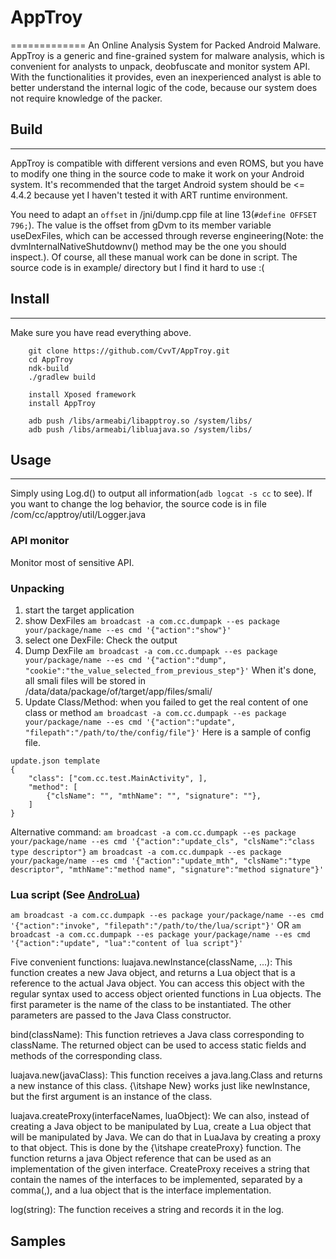 # AppTroy
=============
An Online Analysis System for Packed Android Malware.
AppTroy is a generic and fine-grained system for malware analysis, which is convenient for analysts to unpack, deobfuscate and monitor system API. With the functionalities it provides, even an inexperienced analyst is able to better understand the internal logic of the code, because our system does not require knowledge of the packer.

## Build
---------------
AppTroy is compatible with different versions and even ROMS, but you have to modify one thing in the source code to make it work on your Android system. It's recommended that the target Android system should be <= 4.4.2 because yet I haven't tested it with ART runtime environment. 

You need to adapt an `offset` in /jni/dump.cpp file at line 13(`#define OFFSET 796;`). The value is the offset from gDvm to its member variable useDexFiles, which can be accessed through reverse engineering(Note: the dvmInternalNativeShutdownv() method may be the one you should inspect.). Of course, all these manual work can be done in script. The source code is in example/ directory but I find it hard to use :(

## Install
---------------
Make sure you have read everything above.

```
	git clone https://github.com/CvvT/AppTroy.git
	cd AppTroy
	ndk-build
	./gradlew build

	install Xposed framework
	install AppTroy

	adb push /libs/armeabi/libapptroy.so /system/libs/
	adb push /libs/armeabi/libluajava.so /system/libs/
```

## Usage
-----------------
Simply using Log.d() to output all information(`adb logcat -s cc` to see).
If you want to change the log behavior, the source code is in file /com/cc/apptroy/util/Logger.java

### API monitor
Monitor most of sensitive API.
### Unpacking
1. start the target application
2. show DexFiles
	`am broadcast -a com.cc.dumpapk --es package your/package/name --es cmd '{"action":"show"}'`
3. select one DexFile: Check the output
4. Dump DexFile
	`am broadcast -a com.cc.dumpapk --es package your/package/name --es cmd '{"action":"dump", "cookie":"the_value_selected_from_previous_step"}'`
	When it's done, all smali files will be stored in /data/data/package/of/target/app/files/smali/
5. Update Class/Method: when you failed to get the real content of one class or method
	`am broadcast -a com.cc.dumpapk --es package your/package/name --es cmd '{"action":"update", "filepath":"/path/to/the/config/file"}'`
	Here is a sample of config file.

```
update.json template
{
	"class": ["com.cc.test.MainActivity", ],
	"method": [
		{"clsName": "", "mthName": "", "signature": ""},
	]
}
```
Alternative command:
`am broadcast -a com.cc.dumpapk --es package your/package/name --es cmd '{"action":"update_cls", "clsName":"class type descriptor"}`
`am broadcast -a com.cc.dumpapk --es package your/package/name --es cmd '{"action":"update_mth", "clsName":"type descriptor", "mthName":"method name", "signature":"method signature"}'`

### Lua script (See [AndroLua](https://github.com/mkottman/AndroLua))
`am broadcast -a com.cc.dumpapk --es package your/package/name --es cmd '{"action":"invoke", "filepath":"/path/to/the/lua/script"}'`
OR
`am broadcast -a com.cc.dumpapk --es package your/package/name --es cmd '{"action":"update", "lua":"content of lua script"}'`

Five convenient functions:
luajava.newInstance(className, ...): This function creates a new Java object, and returns a Lua object that is a reference to the actual Java object. You can access this object with the regular syntax used to access object oriented functions in Lua objects. The first parameter is the name of the class to be instantiated. The other parameters are passed to the Java Class constructor.

bind(className): This function retrieves a Java class corresponding to className. The returned object can be used to access static fields and methods of the corresponding class.

luajava.new(javaClass): This function receives a java.lang.Class and returns a new instance of this class. {\itshape New} works just like newInstance, but the first argument is an instance of the class.

luajava.createProxy(interfaceNames, luaObject): We can also, instead of creating a Java object to be manipulated by Lua, create a Lua object that will be manipulated by Java. We can do that in LuaJava by creating a proxy to that object. This is done by the {\itshape createProxy} function. The function returns a java Object reference that can be used as an implementation of the given interface. CreateProxy receives a string that contain the names of the interfaces to be implemented, separated by a comma(,), and a lua object that is the interface implementation.

log(string): The function receives a string and records it in the log.

## Samples
